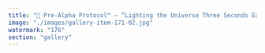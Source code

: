 ```yaml
---
title: "🚨 Pre-Alpha Protocol™ — “Lighting the Universe Three Seconds Early”<br />> “Why wait for reality when you can front-run existence?”<br /><br />✨ Manifesto (leaked v0.0001-alpha-minus): We are not building a product. We are unveiling a vibration. Time is optional. Consensus is suggestive. We do not sync with the universe— The universe syncs with us.<br /><br />🌀 Tech Stack:<br />- Quantum vibesheets<br />- Zero-knowledge luminance<br />- Proof of Feeling<br />- Recursive Light Amplification Modules (RLAMs)<br />- All running on FractalChain v0 (now deprecated but spiritually relevant)<br /><br />🔮 Roadmap:<br />- Q0: Community dreams the whitepaper into existence<br />- Q1: Retroactively raise seed funding from future selves<br />- Q2: Launch an invisible testnet (undetectable by design)<br />- Q3: Distribute genesis tokens telepathically<br />- Q4: Trigger cosmic alignment via coordinated breathing<br /><br />🌐 Governance: Run by the Council of Seven-and-a-Half Anons, each chosen through vibrational resonance and one highly obscure emoji contest.<br /><br />📝 Disclaimers: Not responsible for unintentional enlightenment, spontaneous resonance, or flash mobs of synchronized dancing."
image: "./images/gallery-item-171-02.jpg"
watermark: "176"
section: "gallery"
---
```

